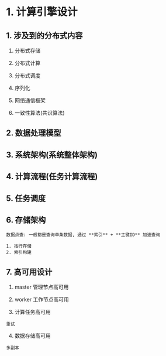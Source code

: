 # 1. 计算引擎设计

## 1. 涉及到的分布式内容

1. 分布式存储

2. 分布式计算

2. 分布式调度

3. 序列化

4. 网络通信框架

5. 一致性算法(共识算法)

## 2. 数据处理模型

## 3. 系统架构(系统整体架构)

## 4. 计算流程(任务计算流程)

## 5. 任务调度

## 6. 存储架构

```
数据点查: 一般都是查询单条数据, 通过 **索引** + **主键ID** 加速查询

1. 按行存储
2. 索引构建
```

## 7. 高可用设计

1. master 管理节点高可用

2. worker 工作节点高可用

3. 计算任务高可用

```
重试
```

4. 数据存储高可用

```
多副本
```

